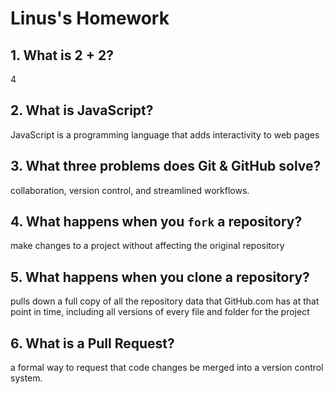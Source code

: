 # Linus's Homework

## 1. What is 2 + 2?

4

## 2. What is JavaScript?

JavaScript is a programming language that adds interactivity to web pages

## 3. What three problems does Git & GitHub solve?

 collaboration, version control, and streamlined workflows.

## 4. What happens when you `fork` a repository?

make changes to a project without affecting the original repository


## 5. What happens when you clone a repository?

pulls down a full copy of all the repository data that GitHub.com has at that point in time, including all versions of every file and folder for the project

## 6. What is a Pull Request?

a formal way to request that code changes be merged into a version control system.
